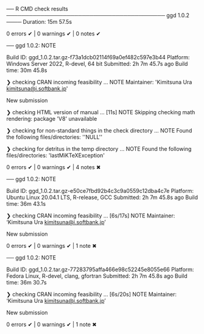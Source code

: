── R CMD check results ────────────────────────────────────────── ggd 1.0.2 ────
Duration: 15m 57.5s

0 errors ✔ | 0 warnings ✔ | 0 notes ✔

── ggd 1.0.2: NOTE

  Build ID:   ggd_1.0.2.tar.gz-f73a1dcb02114f69a0ef482c597e3b44
  Platform:   Windows Server 2022, R-devel, 64 bit
  Submitted:  2h 7m 45.7s ago
  Build time: 30m 45.8s

❯ checking CRAN incoming feasibility ... NOTE
  Maintainer: 'Kimitsuna Ura <kimitsuna@i.softbank.jp>'
  
  New submission

❯ checking HTML version of manual ... [11s] NOTE
  Skipping checking math rendering: package 'V8' unavailable

❯ checking for non-standard things in the check directory ... NOTE
  Found the following files/directories:
    ''NULL''

❯ checking for detritus in the temp directory ... NOTE
  Found the following files/directories:
    'lastMiKTeXException'

0 errors ✔ | 0 warnings ✔ | 4 notes ✖

── ggd 1.0.2: NOTE

  Build ID:   ggd_1.0.2.tar.gz-e50ce7fbd92b4c3c9a0559c12dba4c7e
  Platform:   Ubuntu Linux 20.04.1 LTS, R-release, GCC
  Submitted:  2h 7m 45.8s ago
  Build time: 36m 43.1s

❯ checking CRAN incoming feasibility ... [6s/17s] NOTE
  Maintainer: ‘Kimitsuna Ura <kimitsuna@i.softbank.jp>’
  
  New submission

0 errors ✔ | 0 warnings ✔ | 1 note ✖

── ggd 1.0.2: NOTE

  Build ID:   ggd_1.0.2.tar.gz-77283795affa466e98c52245e8055e66
  Platform:   Fedora Linux, R-devel, clang, gfortran
  Submitted:  2h 7m 45.8s ago
  Build time: 36m 30.7s

❯ checking CRAN incoming feasibility ... [6s/20s] NOTE
  Maintainer: ‘Kimitsuna Ura <kimitsuna@i.softbank.jp>’
  
  New submission

0 errors ✔ | 0 warnings ✔ | 1 note ✖

